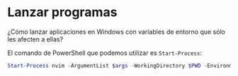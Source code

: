 # Lanzar programas

¿Cómo lanzar aplicaciones en Windows con variables de entorno que sólo les afecten a ellas?

El comando de PowerShell que podemos utilizar es `Start-Process`:

```powershell
Start-Process nvim -ArgumentList $args -WorkingDirectory $PWD -Environment @{NVIM_APPNAME='nvim/nvim-lazy'} -NoNewWindow -Wait
```
